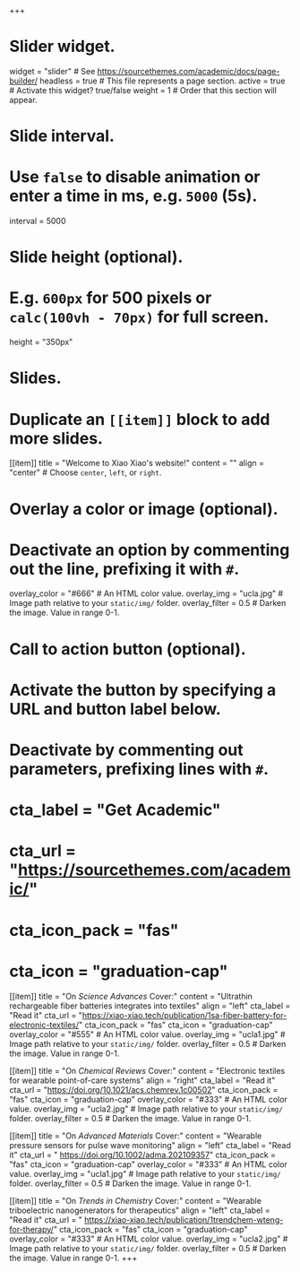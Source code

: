 +++
# Slider widget.
widget = "slider"  # See https://sourcethemes.com/academic/docs/page-builder/
headless = true  # This file represents a page section.
active = true  # Activate this widget? true/false
weight = 1  # Order that this section will appear.

# Slide interval.
# Use `false` to disable animation or enter a time in ms, e.g. `5000` (5s).
interval = 5000

# Slide height (optional).
# E.g. `600px` for 500 pixels or `calc(100vh - 70px)` for full screen.
height = "350px"

# Slides.
# Duplicate an `[[item]]` block to add more slides.
[[item]]
  title = "Welcome to Xiao Xiao's website!"
  content = ""
  align = "center"  # Choose `center`, `left`, or `right`.

  # Overlay a color or image (optional).
  #   Deactivate an option by commenting out the line, prefixing it with `#`.
  overlay_color = "#666"  # An HTML color value.
  overlay_img = "ucla.jpg"  # Image path relative to your `static/img/` folder.
  overlay_filter = 0.5  # Darken the image. Value in range 0-1.

  # Call to action button (optional).
  #   Activate the button by specifying a URL and button label below.
  #   Deactivate by commenting out parameters, prefixing lines with `#`.
  # cta_label = "Get Academic"
  # cta_url = "https://sourcethemes.com/academic/"
  # cta_icon_pack = "fas"
  # cta_icon = "graduation-cap"

[[item]]
   title = "On *Science Advances* Cover:"
   content = "Ultrathin rechargeable fiber batteries integrates into textiles"
   align = "left"
   cta_label = "Read it"
   cta_url = "https://xiao-xiao.tech/publication/1sa-fiber-battery-for-electronic-textiles/"
   cta_icon_pack = "fas"
   cta_icon = "graduation-cap"
   overlay_color = "#555"  # An HTML color value.
   overlay_img = "ucla1.jpg"  # Image path relative to your `static/img/` folder.
   overlay_filter = 0.5  # Darken the image. Value in range 0-1.
 
 [[item]]
   title = "On *Chemical Reviews* Cover:"
   content = "Electronic textiles for wearable point-of-care systems"
   align = "right"
   cta_label = "Read it"
   cta_url = "https://doi.org/10.1021/acs.chemrev.1c00502"
   cta_icon_pack = "fas"
   cta_icon = "graduation-cap"
   overlay_color = "#333"  # An HTML color value.
   overlay_img = "ucla2.jpg"  # Image path relative to your `static/img/` folder.
   overlay_filter = 0.5  # Darken the image. Value in range 0-1.

 [[item]]
   title = "On *Advanced Materials* Cover:"
   content = "Wearable pressure sensors for pulse wave monitoring"
   align = "left"
   cta_label = "Read it"
   cta_url = " https://doi.org/10.1002/adma.202109357"
   cta_icon_pack = "fas"
   cta_icon = "graduation-cap"
   overlay_color = "#333"  # An HTML color value.
   overlay_img = "ucla1.jpg"  # Image path relative to your `static/img/` folder.
   overlay_filter = 0.5  # Darken the image. Value in range 0-1.

 [[item]]
   title = "On *Trends in Chemistry* Cover:"
   content = "Wearable triboelectric nanogenerators for therapeutics"
   align = "left"
   cta_label = "Read it"
   cta_url = " https://xiao-xiao.tech/publication/1trendchem-wteng-for-therapy/"
   cta_icon_pack = "fas"
   cta_icon = "graduation-cap"
   overlay_color = "#333"  # An HTML color value.
   overlay_img = "ucla2.jpg"  # Image path relative to your `static/img/` folder.
   overlay_filter = 0.5  # Darken the image. Value in range 0-1.
+++
